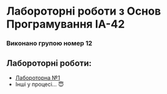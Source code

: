 # Лабороторні роботи з Основ Програмування ІА-42

### Виконано групою номер **12**

## Лабороторні роботи:
- [Лабороторна №1](https://github.com/k5sha/OP_labs/tree/master/Lab_1)
- Інші у процесі... 😇

